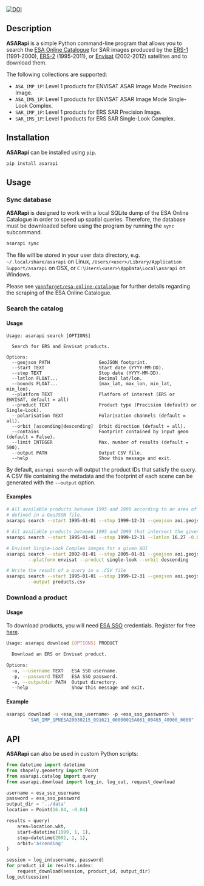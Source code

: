 [![DOI](https://zenodo.org/badge/145747919.svg)](https://zenodo.org/badge/latestdoi/145747919)

## Description

**ASARapi** is a simple Python command-line program that allows you to search the [ESA Online Catalogue](http://esar-ds.eo.esa.int/sxcat) for SAR images produced by the [ERS-1](https://earth.esa.int/web/sppa/mission-performance/esa-missions/ers-1) (1991-2000), [ERS-2](https://earth.esa.int/web/sppa/mission-performance/esa-missions/ers-2) (1995-2011), or [Envisat](https://earth.esa.int/web/sppa/mission-performance/esa-missions/envisat) (2002-2012) satellites and to download them.

The following collections are supported:

* `ASA_IMP_1P`: Level 1 products for ENVISAT ASAR Image Mode Precision Image.
* `ASA_IMS_1P`: Level 1 products for ENVISAT ASAR Image Mode Single-Look
  Complex.
* `SAR_IMP_1P`: Level 1 products for ERS SAR Precision Image.
* `SAR_IMS_1P`: Level 1 products for ERS SAR Single-Look Complex.

## Installation

**ASARapi** can be installed using `pip`.

```sh
pip install asarapi
```

## Usage

### Sync database

**ASARapi** is designed to work with a local SQLite dump of the ESA Online Catalogue in order to speed up spatial queries. Therefore, the database must be downloaded before using the program by running the `sync` subcommand.

```bash
asarapi sync
```

The file will be stored in your user data directory, e.g. `~/.local/share/asarapi` on Linux, `/Users/<user>/Library/Application Support/asarapi` on OSX, or `C:\Users\<user>\AppData\Local\asarapi` on Windows.

Please see [`yannforget/esa-online-catalogue`](https://github.com/yannforget/esa-online-catalogue) for further details regarding the scraping of the ESA Online Catalogue.

### Search the catalog

#### Usage

```
Usage: asarapi search [OPTIONS]

  Search for ERS and Envisat products.

Options:
  --geojson PATH                  GeoJSON footprint.
  --start TEXT                    Start date (YYYY-MM-DD).
  --stop TEXT                     Stop date (YYYY-MM-DD).
  --latlon FLOAT...               Decimal lat/lon.
  --bounds FLOAT...               (max_lat, max_lon, min_lat, min_lon).
  --platform TEXT                 Platform of interest (ERS or ENVISAT, default = all)
  --product TEXT                  Product type (Precision (default) or Single-Look).
  --polarisation TEXT             Polarisation channels (default = all).
  --orbit [ascending|descending]  Orbit direction (default = all).
  --contains                      Footprint contained by input geom (default = False).
  --limit INTEGER                 Max. number of results (default = 500).
  --output PATH                   Output CSV file.
  --help                          Show this message and exit.
```

By default, `asarapi search` will output the product IDs that satisfy the query. A CSV file containing the metadata and the footprint of each scene can be generated with the `--output` option.

#### Examples

```sh
# All available products between 1995 and 1999 according to an area of interest
# defined in a GeoJSON file.
asarapi search --start 1995-01-01 --stop 1999-12-31 --geojson aoi.geojson

# All available products between 1995 and 1999 that intersect the given location
asarapi search --start 1995-01-01 --stop 1999-12-31 --latlon 16.27 -0.04

# Envisat Single-Look Complex images for a given AOI
asarapi search --start 2002-01-01 --stop 2005-01-01 --geojson aoi.geojson \
        --platform envisat --product single-look --orbit descending

# Write the result of a query in a .CSV file
asarapi search --start 1995-01-01 --stop 1999-12-31 --geojson aoi.geojson \
        --output products.csv
```

### Download a product

#### Usage

To download products, you will need [ESA SSO](https://eo-sso-idp.eo.esa.int) credentials. Register for free [here](https://eo-sso-idp.eo.esa.int/idp/umsso20/registration).

```sh
Usage: asarapi download [OPTIONS] PRODUCT

  Download an ERS or Envisat product.

Options:
  -u, --username TEXT   ESA SSO username.
  -p, --password TEXT   ESA SSO password.
  -o, --outputdir PATH  Output directory.
  --help                Show this message and exit.
```

#### Example

```sh
asarapi download -u <esa_sso_username> -p <esa_sso_password> \
        "SAR_IMP_1PNESA20030215_091621_00000015A081_00465_40900_0000"
```

## API

**ASARapi** can also be used in custom Python scripts:

```python
from datetime import datetime
from shapely.geometry import Point
from asarapi.catalog import query
from asarapi.download import log_in, log_out, request_download

username = esa_sso_username
password = esa_sso_password
output_dir = '../data'
location = Point(16.84, -0.04)

results = query(
    area=location.wkt,
    start=datetime(1999, 1, 1),
    stop=datetime(2002, 1, 1),
    orbit='ascending'
)

session = log_in(username, password)
for product_id in results.index:
    request_download(session, product_id, output_dir)
log_out(session)
```
